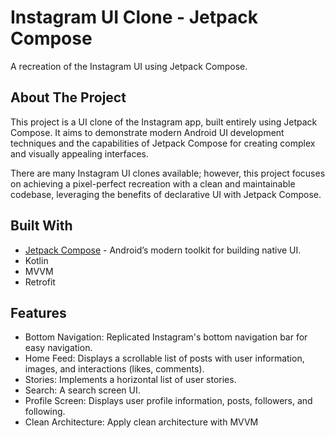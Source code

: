 # Instagram UI Clone - Jetpack Compose

A recreation of the Instagram UI using Jetpack Compose.

## About The Project

This project is a UI clone of the Instagram app, built entirely using Jetpack Compose. It aims to demonstrate modern Android UI development techniques and the capabilities of Jetpack Compose for creating complex and visually appealing interfaces.

There are many Instagram UI clones available; however, this project focuses on achieving a pixel-perfect recreation with a clean and maintainable codebase, leveraging the benefits of declarative UI with Jetpack Compose.

## Built With

*   [Jetpack Compose](https://developer.android.com/jetpack/compose) - Android’s modern toolkit for building native UI.
*   Kotlin
*   MVVM
*   Retrofit

## Features

*   Bottom Navigation: Replicated Instagram's bottom navigation bar for easy navigation.
*   Home Feed: Displays a scrollable list of posts with user information, images, and interactions (likes, comments).
*   Stories: Implements a horizontal list of user stories.
*   Search: A search screen UI.
*   Profile Screen: Displays user profile information, posts, followers, and following.
*   Clean Architecture: Apply clean architecture with MVVM





